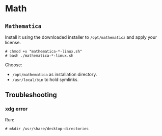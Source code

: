 # Math

## `Mathematica`

Install it using the downloaded installer to `/opt/mathematica` and apply your
license.

```ShellSession
# chmod +x "mathematica-*-linux.sh"
# bash ./mathematica-*-linux.sh
```

Choose:

* `/opt/mathematica` as installation directory.
* `/usr/local/bin` to hold symlinks.

## Troubleshooting

### xdg error

Run:

```ShellSession
# mkdir /usr/share/desktop-directories
```

